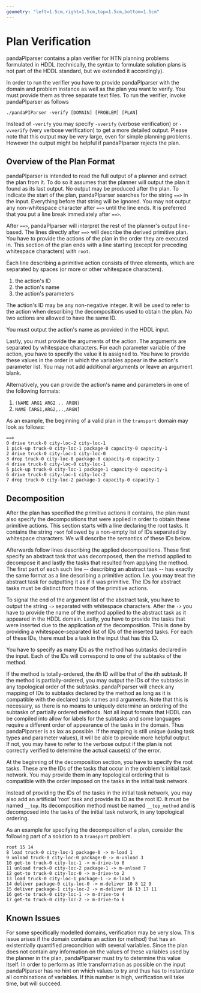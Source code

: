 ```yaml
---
geometry: "left=1.5cm,right=1.5cm,top=1.5cm,bottom=1.5cm"
--- 
```


# Plan Verification

pandaPIparser contains a plan verifier for HTN planning problems formulated in HDDL (technically, the syntax to formulate solution plans is not part of the HDDL standard, but we extended it accordingly).

In order to run the verifier you have to provide pandaPIparser with the domain and problem instance as well as the plan you want to verify.
You must provide them as three separate text files.
To run the verifier, invoke pandaPIparser as follows

```
./pandaPIParser -verify [DOMAIN] [PROBLEM] [PLAN]
```

Instead of `-verify` you may specify `-vverify` (verbose verification) or `-vvverify` (very verbose verification) to get a more detailed output.
Please note that this output may be *very* large, even for simple planning problems.
However the output might be helpful if pandaPIparser rejects the plan.


## Overview of the Plan Format

pandaPIparser is intended to read the full output of a planner and extract the plan from it.
To do so it assumes that the planner will output the plan it found as its last output.
No output may be produced after the plan.
To indicate the start of the plan, pandaPIparser searches for the string `==>` in the input.
Everything before that string will be ignored.
You may not output any non-whitespace character after `==>` until the line ends.
It is preferred that you put a line break immediately after `==>`.

After `==>`, pandaPIparser will interpret the rest of the planner's output line-based.
The lines directly after `==>` will describe the derived primitive plan.
You have to provide the actions of the plan in the order they are executed in.
This section of the plan ends with a line starting (except for preceding whitespace characters) with `root`.


Each line describing a primitive action consists of three elements, which are separated by spaces (or more or other whitespace characters). 

1. the action's ID
2. the action's name
3. the action's parameters

The action's ID may be any non-negative integer.
It will be used to refer to the action when describing the decompositions used to obtain the plan.
No two actions are allowed to have the same ID.

You must output the action's name as provided in the HDDL input.

Lastly, you must provide the arguments of the action.
The arguments are separated by whitespace characters.
For each parameter variable of the action, you have to specify the value it is assigned to.
You have to provide these values in the order in which the variables appear in the action's parameter list.
You may not add additional arguments or leave an argument blank.


Alternatively, you can provide the action's name and parameters in one of the following formats:

1. ``(NAME ARG1 ARG2 .. ARGN)``
2. ``NAME [ARG1,ARG2,..,ARGN]``

As an example, the beginning of a valid plan in the `transport` domain may look as follows:

```
==>
0 drive truck-0 city-loc-2 city-loc-1
1 pick-up truck-0 city-loc-1 package-0 capacity-0 capacity-1
2 drive truck-0 city-loc-1 city-loc-0
3 drop truck-0 city-loc-0 package-0 capacity-0 capacity-1
4 drive truck-0 city-loc-0 city-loc-1
5 pick-up truck-0 city-loc-1 package-1 capacity-0 capacity-1
6 drive truck-0 city-loc-1 city-loc-2
7 drop truck-0 city-loc-2 package-1 capacity-0 capacity-1
```

## Decomposition

After the plan has specified the primitive actions it contains, the plan must also specify the decompositions that were applied in order to obtain these primitive actions.
This section starts with a line declaring the root tasks.
It contains the string `root` followed by a non-empty list of IDs separated by whitespace characters.
We will describe the semantics of these IDs below.


Afterwards follow lines describing the applied decompositions.
These first specify an abstract task that was decomposed, then the method applied to decompose it and lastly the tasks that resulted from applying the method.
The first part of each such line -- describing an abstract task -- has exactly the same format as a line describing a primitive action.
I.e. you may treat the abstract task for outputting it as if it was primitive.
The IDs for abstract tasks must be distinct from those of the primitive actions.

To signal the end of the argument list of the abstract task, you have to output the string `->` separated with whitespace characters.
After the `->` you have to provide the name of the method applied to the abstract task as it appeared in the HDDL domain.
Lastly, you have to provide the tasks that were inserted due to the application of the decomposition.
This is done by providing a whitespace-separated list of IDs of the inserted tasks.
For each of these IDs, there must be a task in the input that has this ID.


You have to specify as many IDs as the method has subtasks declared in the input.
Each of the IDs will correspond to one of the subtasks of the method.

If the method is totally-ordered, the *i*th ID will be that of the *i*th subtask.
If the method is partially-ordered, you may output the IDs of the subtasks in any topological order of the subtasks.
pandaPIparser will check any mapping of IDs to subtasks declared by the method as long as it is compatible with the declared task names and arguments.
Note that this is necessary, as there is no means to uniquely determine an ordering of the subtasks of partially ordered methods.
Not all input formats that HDDL can be compiled into allow for labels for the subtasks and some languages require a different order of appearance of the tasks in the domain.
Thus pandaPIparser is as lax as possible.
If the mapping is still unique (using task types and parameter values), it will be able to provide more helpful output.
If not, you may have to refer to the verbose output if the plan is not correctly verified to determine the actual cause(s) of the error.


At the beginning of the decomposition section, you have to specify the root tasks.
These are the IDs of the tasks that occur in the problem's initial task network.
You may provide them in any topological ordering that is compatible with the order imposed on the tasks in the initial task network.

Instead of providing the IDs of the tasks in the initial task network, you may also add an artificial 'root' task and provide its ID as the root ID.
It must be named `__top`.
Its decomposition method must be named `__top_method` and is decomposed into the tasks of the initial task network, in any topological ordering.


As an example for specifying the decomposition of a plan, consider the following part of a solution to a `transport` problem.

```
root 15 14
8 load truck-0 city-loc-1 package-0 -> m-load 1
9 unload truck-0 city-loc-0 package-0 -> m-unload 3
10 get-to truck-0 city-loc-1 -> m-drive-to 0
11 unload truck-0 city-loc-2 package-1 -> m-unload 7
12 get-to truck-0 city-loc-0 -> m-drive-to 2
13 load truck-0 city-loc-1 package-1 -> m-load 5
14 deliver package-0 city-loc-0 -> m-deliver 10 8 12 9
15 deliver package-1 city-loc-2 -> m-deliver 16 13 17 11
16 get-to truck-0 city-loc-1 -> m-drive-to 4
17 get-to truck-0 city-loc-2 -> m-drive-to 6
```


## Known Issues

For some specifically modelled domains, verification may be very slow.
This issue arises if the domain contains an action (or method) that has an existentially quantified precondition with several variables.
Since the plan does not contain any information on the values of these variables used by the planner in the plan, pandaPIparser must try to determine this value itself.
In order to perform as little transformation as possible on the input pandaPIparser has no hint on which values to try and thus has to instantiate all combinations of variables.
If this number is high, verification will take time, but will succeed.
